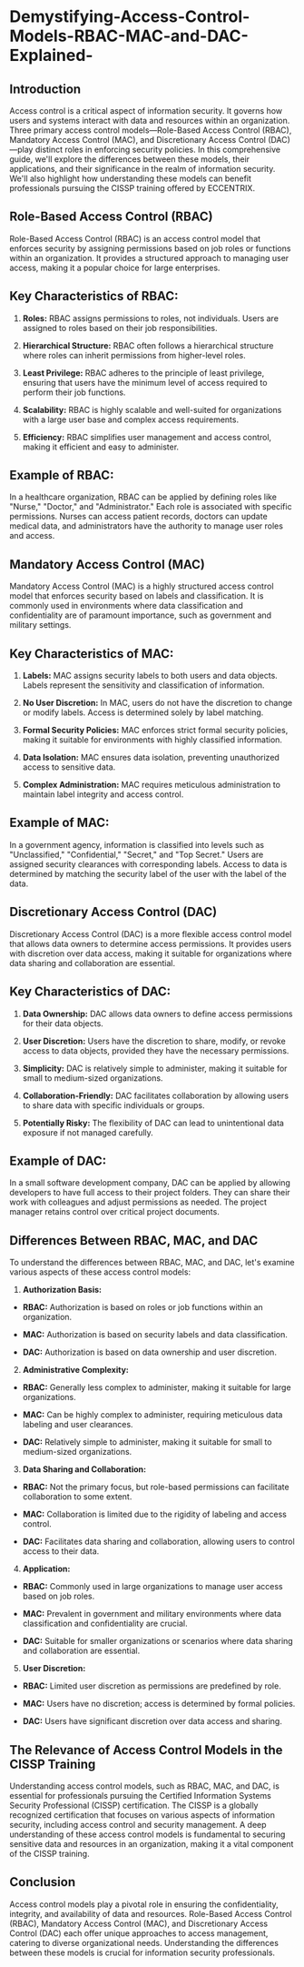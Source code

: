 # Demystifying-Access-Control-Models-RBAC-MAC-and-DAC-Explained-
## Introduction 

Access control is a critical aspect of information security. It governs how users and systems interact with data and resources within an organization. Three primary access control models—Role-Based Access Control (RBAC), Mandatory Access Control (MAC), and Discretionary Access Control (DAC)—play distinct roles in enforcing security policies. In this comprehensive guide, we'll explore the differences between these models, their applications, and their significance in the realm of information security. We'll also highlight how understanding these models can benefit professionals pursuing the CISSP training offered by ECCENTRIX. 

## Role-Based Access Control (RBAC) 

Role-Based Access Control (RBAC) is an access control model that enforces security by assigning permissions based on job roles or functions within an organization. It provides a structured approach to managing user access, making it a popular choice for large enterprises. 

## Key Characteristics of RBAC: 

1. **Roles:** RBAC assigns permissions to roles, not individuals. Users are assigned to roles based on their job responsibilities. 

2. **Hierarchical Structure:** RBAC often follows a hierarchical structure where roles can inherit permissions from higher-level roles. 

3. **Least Privilege:** RBAC adheres to the principle of least privilege, ensuring that users have the minimum level of access required to perform their job functions. 

4. **Scalability:** RBAC is highly scalable and well-suited for organizations with a large user base and complex access requirements. 

5. **Efficiency:** RBAC simplifies user management and access control, making it efficient and easy to administer. 

## Example of RBAC: 

In a healthcare organization, RBAC can be applied by defining roles like "Nurse," "Doctor," and "Administrator." Each role is associated with specific permissions. Nurses can access patient records, doctors can update medical data, and administrators have the authority to manage user roles and access. 

## Mandatory Access Control (MAC) 

Mandatory Access Control (MAC) is a highly structured access control model that enforces security based on labels and classification. It is commonly used in environments where data classification and confidentiality are of paramount importance, such as government and military settings. 

## Key Characteristics of MAC: 

1. **Labels:** MAC assigns security labels to both users and data objects. Labels represent the sensitivity and classification of information. 

2. **No User Discretion:** In MAC, users do not have the discretion to change or modify labels. Access is determined solely by label matching. 

3. **Formal Security Policies:** MAC enforces strict formal security policies, making it suitable for environments with highly classified information. 

4. **Data Isolation:** MAC ensures data isolation, preventing unauthorized access to sensitive data. 

5. **Complex Administration:** MAC requires meticulous administration to maintain label integrity and access control. 

## Example of MAC: 

In a government agency, information is classified into levels such as "Unclassified," "Confidential," "Secret," and "Top Secret." Users are assigned security clearances with corresponding labels. Access to data is determined by matching the security label of the user with the label of the data. 

## Discretionary Access Control (DAC) 

Discretionary Access Control (DAC) is a more flexible access control model that allows data owners to determine access permissions. It provides users with discretion over data access, making it suitable for organizations where data sharing and collaboration are essential. 

## Key Characteristics of DAC: 

1. **Data Ownership:** DAC allows data owners to define access permissions for their data objects. 

2. **User Discretion:** Users have the discretion to share, modify, or revoke access to data objects, provided they have the necessary permissions. 

3. **Simplicity:** DAC is relatively simple to administer, making it suitable for small to medium-sized organizations. 

4. **Collaboration-Friendly:** DAC facilitates collaboration by allowing users to share data with specific individuals or groups. 

5. **Potentially Risky:** The flexibility of DAC can lead to unintentional data exposure if not managed carefully. 

## Example of DAC: 

In a small software development company, DAC can be applied by allowing developers to have full access to their project folders. They can share their work with colleagues and adjust permissions as needed. The project manager retains control over critical project documents. 

## Differences Between RBAC, MAC, and DAC 

To understand the differences between RBAC, MAC, and DAC, let's examine various aspects of these access control models: 

1. **Authorization Basis:** 

- **RBAC:** Authorization is based on roles or job functions within an organization. 

- **MAC:** Authorization is based on security labels and data classification. 

- **DAC:** Authorization is based on data ownership and user discretion. 

2. **Administrative Complexity:** 

- **RBAC:** Generally less complex to administer, making it suitable for large organizations. 

- **MAC:** Can be highly complex to administer, requiring meticulous data labeling and user clearances. 

- **DAC:** Relatively simple to administer, making it suitable for small to medium-sized organizations. 

3. **Data Sharing and Collaboration:** 

- **RBAC:** Not the primary focus, but role-based permissions can facilitate collaboration to some extent. 

- **MAC:** Collaboration is limited due to the rigidity of labeling and access control. 

- **DAC:** Facilitates data sharing and collaboration, allowing users to control access to their data. 

4. **Application:** 

- **RBAC:** Commonly used in large organizations to manage user access based on job roles. 

- **MAC:** Prevalent in government and military environments where data classification and confidentiality are crucial. 

- **DAC:** Suitable for smaller organizations or scenarios where data sharing and collaboration are essential. 

5. **User Discretion:** 

- **RBAC:** Limited user discretion as permissions are predefined by role. 

- **MAC:** Users have no discretion; access is determined by formal policies. 

- **DAC:** Users have significant discretion over data access and sharing. 

## The Relevance of Access Control Models in the CISSP Training 

Understanding access control models, such as RBAC, MAC, and DAC, is essential for professionals pursuing the Certified Information Systems Security Professional (CISSP) certification. The CISSP is a globally recognized certification that focuses on various aspects of information security, including access control and security management. A deep understanding of these access control models is fundamental to securing sensitive data and resources in an organization, making it a vital component of the CISSP training. 

## Conclusion 

Access control models play a pivotal role in ensuring the confidentiality, integrity, and availability of data and resources. Role-Based Access Control (RBAC), Mandatory Access Control (MAC), and Discretionary Access Control (DAC) each offer unique approaches to access management, catering to diverse organizational needs. Understanding the differences between these models is crucial for information security professionals.  
